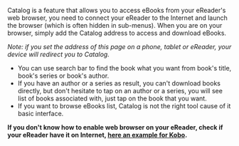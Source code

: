 Catalog is a feature that allows you to access eBooks from your eReader's web browser, you need to connect your eReader to the Internet and launch the browser (which is often hidden in sub-menus). When you are on your browser, simply add the Catalog address to access and download eBooks.

*Note: if you set the address of this page on a phone, tablet or eReader, your device will redirect you to Catalog.*

- You can use search bar to find the book what you want from book's title, book's series or book's author.
- If you have an author or a series as result, you can't download books directly, but don't hesitate to tap on an author or a series, you will see list of books associated with, just tap on the book that you want.
- If you want to browse eBooks list, Catalog is not the right tool cause of it basic interface.

**If you don't know how to enable web browser on your eReader, check if your eReader have it on Internet, [here an example for Kobo](https://goodereader.com/blog/electronic-readers/how-to-use-the-internet-browser-on-the-kobo-aura-one).**
